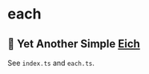 # each
🧩 Yet Another Simple [Eich](https://github.com/Bug-Duck/eich)
---
See `index.ts` and `each.ts`.
